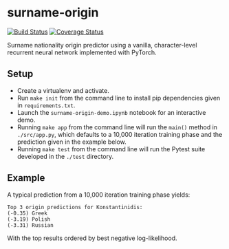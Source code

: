 surname-origin
================

[![Build Status](https://travis-ci.com/jpyne17/surname-origin.svg?branch=master)](https://travis-ci.com/jpyne17/surname-origin)
[![Coverage Status](https://coveralls.io/repos/github/jpyne17/surname-origin/badge.svg?branch=master)](https://coveralls.io/github/jpyne17/surname-origin?branch=master)

Surname nationality origin predictor using a vanilla, character-level recurrent neural network implemented with PyTorch.

## Setup
- Create a virtualenv and activate.
- Run `make init` from the command line to install pip dependencies given in `requirements.txt`.
- Launch the `surname-origin-demo.ipynb` notebook for an interactive demo.
- Running `make app` from the command line will run the `main()` method in `./src/app.py`, which defaults to a 10,000 iteration training phase and the prediction given in the example below.
- Running `make test` from the command line will run the Pytest suite developed in the `./test` directory.

## Example
A typical prediction from a 10,000 iteration training phase yields:
```
Top 3 origin predictions for Konstantinidis:
(-0.35) Greek
(-3.19) Polish
(-3.31) Russian
```
With the top results ordered by best negative log-likelihood.
